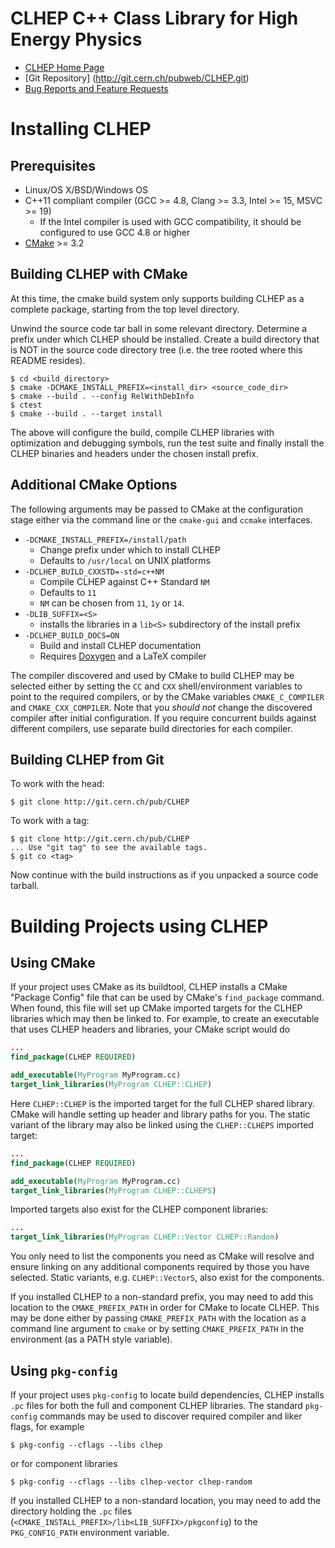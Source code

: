 CLHEP C++ Class Library for High Energy Physics
===============================================

- [CLHEP Home Page](http://proj-clhep.web.cern.ch/proj-clhep/)
- [Git Repository] (http://git.cern.ch/pubweb/CLHEP.git)
- [Bug Reports and Feature Requests](https://its.cern.ch/jira/browse/CLHEP/)

Installing CLHEP
================
Prerequisites
-------------
- Linux/OS X/BSD/Windows OS
- C++11 compliant compiler (GCC >= 4.8, Clang >= 3.3, Intel >= 15, MSVC >= 19)
  - If the Intel compiler is used with GCC compatibility, it should be configured
    to use GCC 4.8 or higher
- [CMake](http://www.cmake.org) >= 3.2

Building CLHEP with CMake
-------------------------
At this time, the cmake build system only supports building CLHEP as a 
complete package, starting from the top level directory.

Unwind the source code tar ball in some relevant directory. Determine a prefix
under which CLHEP should be installed. Create a build directory that is 
NOT in the source code directory tree (i.e. the tree rooted where this README
resides).

```
$ cd <build_directory>
$ cmake -DCMAKE_INSTALL_PREFIX=<install_dir> <source_code_dir>
$ cmake --build . --config RelWithDebInfo
$ ctest
$ cmake --build . --target install
```

The above will configure the build, compile CLHEP libraries with optimization and
debugging symbols, run the test suite and finally install the CLHEP binaries and
headers under the chosen install prefix.

Additional CMake Options
------------------------
The following arguments may be passed to CMake at the configuration stage either
via the command line or the `cmake-gui` and `ccmake` interfaces.

- `-DCMAKE_INSTALL_PREFIX=/install/path`
  - Change prefix under which to install CLHEP
  - Defaults to `/usr/local` on UNIX platforms
- `-DCLHEP_BUILD_CXXSTD=-std=c++NM`
  - Compile CLHEP against C++ Standard `NM`
  - Defaults to `11`
  - `NM` can be chosen from `11`, `1y` or `14`.
- `-DLIB_SUFFIX=<S>`
  - installs the libraries in a `lib<S>` subdirectory of the
    install prefix
- `-DCLHEP_BUILD_DOCS=ON`
  - Build and install CLHEP documentation
  - Requires [Doxygen](http://www.doxygen.org) and a LaTeX compiler

The compiler discovered and used by CMake to build CLHEP may be
selected either by setting the `CC` and `CXX` shell/environment variables
to point to the required compilers, or by the CMake variables 
`CMAKE_C_COMPILER` and `CMAKE_CXX_COMPILER`. Note that you *should not*
change the discovered compiler after initial configuration. If you
require concurrent builds against different compilers, use separate
build directories for each compiler.

Building CLHEP from Git
-----------------------
To work with the head:

```
$ git clone http://git.cern.ch/pub/CLHEP
```

To work with a tag:

```
$ git clone http://git.cern.ch/pub/CLHEP
... Use "git tag" to see the available tags.
$ git co <tag>
```

Now continue with the build instructions as if you unpacked a source code tarball.


Building Projects using CLHEP
=============================
Using CMake
-----------
If your project uses CMake as its buildtool, CLHEP installs a CMake 
"Package Config" file that can be used by CMake's `find_package` command.
When found, this file will set up CMake imported targets for the CLHEP
libraries which may then be linked to. For example, to create an
executable that uses CLHEP headers and libraries, your CMake script
would do

```cmake
...
find_package(CLHEP REQUIRED)

add_executable(MyProgram MyProgram.cc)
target_link_libraries(MyProgram CLHEP::CLHEP)
```

Here `CLHEP::CLHEP` is the imported target for the full CLHEP shared library.
CMake will handle setting up header and library paths for you. The static 
variant of the library may also be linked using the `CLHEP::CLHEPS` imported 
target:

```cmake
...
find_package(CLHEP REQUIRED)

add_executable(MyProgram MyProgram.cc)
target_link_libraries(MyProgram CLHEP::CLHEPS)
```

Imported targets also exist for the CLHEP component libraries:

```cmake
...
target_link_libraries(MyProgram CLHEP::Vector CLHEP::Random)
```

You only need to list the components you need as CMake will resolve and
ensure linking on any additional components required by those you have selected.
Static variants, e.g. `CLHEP::VectorS`, also exist for the components.

If you installed CLHEP to a non-standard prefix, you may need to
add this location to the `CMAKE_PREFIX_PATH` in order for CMake to locate CLHEP. 
This may be done either by passing `CMAKE_PREFIX_PATH` with the location as a 
command line argument to `cmake` or by setting `CMAKE_PREFIX_PATH` in the 
environment (as a PATH style variable).

Using `pkg-config`
------------------
If your project uses `pkg-config` to locate build dependencies, CLHEP installs
`.pc` files for both the full and component CLHEP libraries. The standard
`pkg-config` commands may be used to discover required compiler and liker 
flags, for example

```
$ pkg-config --cflags --libs clhep
```

or for component libraries

```
$ pkg-config --cflags --libs clhep-vector clhep-random
```

If you installed CLHEP to a non-standard location, you may need to add the
directory holding the `.pc` files (`<CMAKE_INSTALL_PREFIX>/lib<LIB_SUFFIX>/pkgconfig`)
to the `PKG_CONFIG_PATH` environment variable.

